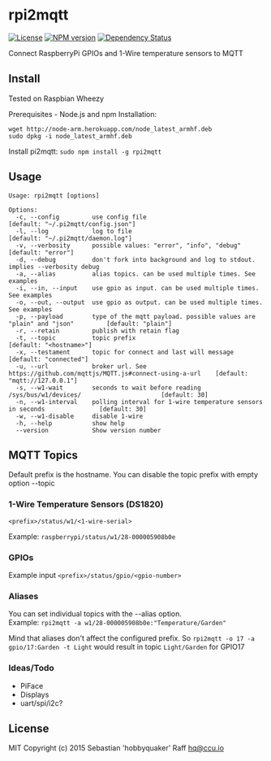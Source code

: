# rpi2mqtt

[![License][mit-badge]][mit-url]
[![NPM version](https://badge.fury.io/js/rpi2mqtt.svg)](http://badge.fury.io/js/rpi2mqtt)
[![Dependency Status](https://img.shields.io/gemnasium/hobbyquaker/rpi2mqtt.svg)](https://gemnasium.com/github.com/hobbyquaker/rpi2mqtt)


Connect RaspberryPi GPIOs and 1-Wire temperature sensors to MQTT


## Install

Tested on Raspbian Wheezy

Prerequisites - Node.js and npm Installation:    
````
wget http://node-arm.herokuapp.com/node_latest_armhf.deb  
sudo dpkg -i node_latest_armhf.deb
````

Install pi2mqtt:
```sudo npm install -g rpi2mqtt```


## Usage

````
Usage: rpi2mqtt [options]

Options:
  -c, --config         use config file                                                          [default: "~/.pi2mqtt/config.json"]
  -l, --log            log to file                                                              [default: "~/.pi2mqtt/daemon.log"]
  -v, --verbosity      possible values: "error", "info", "debug"                                [default: "error"]
  -d, --debug          don't fork into background and log to stdout. implies --verbosity debug
  -a, --alias          alias topics. can be used multiple times. See examples                 
  -i, --in, --input    use gpio as input. can be used multiple times. See examples            
  -o, --out, --output  use gpio as output. can be used multiple times. See examples           
  -p, --payload        type of the mqtt payload. possible values are "plain" and "json"         [default: "plain"]
  -r, --retain         publish with retain flag                                               
  -t, --topic          topic prefix                                                             [default: "<hostname>"]
  -x, --testament      topic for connect and last will message                                  [default: "connected"]
  -u, --url            broker url. See https://github.com/mqttjs/MQTT.js#connect-using-a-url    [default: "mqtt://127.0.0.1"]
  -s, --w1-wait        seconds to wait before reading /sys/bus/w1/devices/                      [default: 30]
  -n, --w1-interval    polling interval for 1-wire temperature sensors in seconds               [default: 30]
  -w, --w1-disable     disable 1-wire                                                         
  -h, --help           show help                                                              
  --version            Show version number                             
````


## MQTT Topics

Default prefix is the hostname. You can disable the topic prefix with empty option --topic

### 1-Wire Temperature Sensors (DS1820) 

````
<prefix>/status/w1/<1-wire-serial>
````
Example: ```raspberrypi/status/w1/28-000005908b0e```

### GPIOs

Example input ```<prefix>/status/gpio/<gpio-number>```

### Aliases

You can set individual topics with the --alias option.   
Example: ```rpi2mqtt -a w1/28-000005908b0e:"Temperature/Garden"```

Mind that aliases don't affect the configured prefix. So ```rpi2mqtt -o 17 -a gpio/17:Garden -t Light``` would result in topic ```Light/Garden``` for GPIO17

### Ideas/Todo

* PiFace
* Displays
* uart/spi/i2c?

## License

MIT
Copyright (c) 2015 Sebastian 'hobbyquaker' Raff <hq@ccu.io>

[mit-badge]: https://img.shields.io/badge/License-MIT-blue.svg?style=flat
[mit-url]: LICENSE
